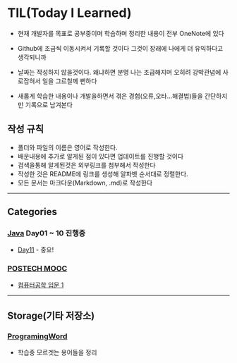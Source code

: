 # TIL(Today I Learned)
- 현재 개발자를 목표로 공부중이며 학습하며 정리한 내용이 전부 OneNote에 있다
- Github에 조금씩 이동시켜서 기록할 것이다 그것이 장래에 나에게 더 유익하다고 생각되니까
- 날짜는 작성하지 않을것이다. 왜냐하면 분명 나는 조급해지며 오히려 강박관념에 사로잡혀서 일을 그르칠께 뻔하다 

- 새롭게 학습한 내용이나 개발을하면서 겪은 경험(오류,오타...해결법)들을 간단하지만 기록으로 남겨본다

## 작성 규칙
- 폴더와 파일의 이름은 영어로 작성한다.
- 배운내용에 추가로 알게된 점이 있다면 업데이트를 진행할 것이다
- 검색을통해 알게된것은 외부링크를 첨부해서 작성한다
- 작성한 것은 README에 링크를 생성해 알파벳 순서대로 정렬한다.
- 모든 문서는 마크다운(Markdown, .md)로 작성한다

---
## Categories
### [Java](https://github.com/JaeHyun-Ban/TIL/tree/master/Java) Day01 ~ 10 진행중
- [Day11](https://github.com/JaeHyun-Ban/TIL/blob/master/Java/Day11.md) - 중요!

### [POSTECH MOOC](https://github.com/JaeHyun-Ban/TIL/tree/master/POSTECH)
- [컴퓨터공학 입문 1](https://github.com/JaeHyun-Ban/TIL/tree/master/POSTECH%20MOOC/CS_basic1)
 
---

## Storage(기타 저장소)
### [ProgramingWord](https://github.com/JaeHyun-Ban/TIL/tree/master/Storage/ProgramingWord)
- 학습중 모르겟는 용어들을 정리
